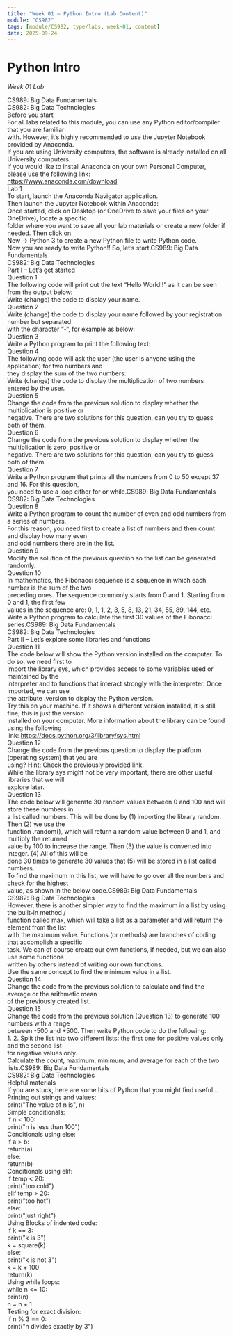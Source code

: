```yaml
---
title: "Week 01 — Python Intro (Lab Content)"
module: "CS982"
tags: [module/CS982, type/labs, week-01, content]
date: 2025-09-24
---
```


# Python Intro
*Week 01 Lab*

CS989: Big Data Fundamentals  
CS982: Big Data Technologies  
Before you start  
For all labs related to this module, you can use any Python editor/compiler that you are familiar  
with. However, it’s highly recommended to use the Jupyter Notebook provided by Anaconda.  
If you are using University computers, the software is already installed on all University computers.  
If you would like to install Anaconda on your own Personal Computer, please use the following link:  
https://www.anaconda.com/download  
Lab 1  
To start, launch the Anaconda Navigator application.  
Then launch the Jupyter Notebook within Anaconda:  
Once started, click on Desktop (or OneDrive to save your files on your OneDrive), locate a specific  
folder where you want to save all your lab materials or create a new folder if needed. Then click on  
New → Python 3 to create a new Python file to write Python code.  
Now you are ready to write Python\!\! So, let’s start.CS989: Big Data Fundamentals  
CS982: Big Data Technologies  
Part I – Let’s get started  
Question 1  
The following code will print out the text “Hello World\!\!” as it can be seen from the output below:  
Write (change) the code to display your name.  
Question 2  
Write (change) the code to display your name followed by your registration number but separated  
with the character “-“, for example as below:  
Question 3  
Write a Python program to print the following text:  
Question 4  
The following code will ask the user (the user is anyone using the application) for two numbers and  
they display the sum of the two numbers:  
Write (change) the code to display the multiplication of two numbers entered by the user.  
Question 5  
Change the code from the previous solution to display whether the multiplication is positive or  
negative. There are two solutions for this question, can you try to guess both of them.  
Question 6  
Change the code from the previous solution to display whether the multiplication is zero, positive or  
negative. There are two solutions for this question, can you try to guess both of them.  
Question 7  
Write a Python program that prints all the numbers from 0 to 50 except 37 and 16\. For this question,  
you need to use a loop either for or while.CS989: Big Data Fundamentals  
CS982: Big Data Technologies  
Question 8  
Write a Python program to count the number of even and odd numbers from a series of numbers.  
For this reason, you need first to create a list of numbers and then count and display how many even  
and odd numbers there are in the list.  
Question 9  
Modify the solution of the previous question so the list can be generated randomly.  
Question 10  
In mathematics, the Fibonacci sequence is a sequence in which each number is the sum of the two  
preceding ones. The sequence commonly starts from 0 and 1\. Starting from 0 and 1, the first few  
values in the sequence are: 0, 1, 1, 2, 3, 5, 8, 13, 21, 34, 55, 89, 144, etc.  
Write a Python program to calculate the first 30 values of the Fibonacci series.CS989: Big Data Fundamentals  
CS982: Big Data Technologies  
Part II – Let’s explore some libraries and functions  
Question 11  
The code below will show the Python version installed on the computer. To do so, we need first to  
import the library sys, which provides access to some variables used or maintained by the  
interpreter and to functions that interact strongly with the interpreter. Once imported, we can use  
the attribute .version to display the Python version.  
Try this on your machine. If it shows a different version installed, it is still fine; this is just the version  
installed on your computer. More information about the library can be found using the following  
link: https://docs.python.org/3/library/sys.html  
Question 12  
Change the code from the previous question to display the platform (operating system) that you are  
using? Hint: Check the previously provided link.  
While the library sys might not be very important, there are other useful libraries that we will  
explore later.  
Question 13  
The code below will generate 30 random values between 0 and 100 and will store these numbers in  
a list called numbers. This will be done by (1) importing the library random. Then (2) we use the  
function .random(), which will return a random value between 0 and 1, and multiply the returned  
value by 100 to increase the range. Then (3) the value is converted into integer. (4) All of this will be  
done 30 times to generate 30 values that (5) will be stored in a list called numbers.  
To find the maximum in this list, we will have to go over all the numbers and check for the highest  
value, as shown in the below code.CS989: Big Data Fundamentals  
CS982: Big Data Technologies  
However, there is another simpler way to find the maximum in a list by using the built-in method /  
function called max, which will take a list as a parameter and will return the element from the list  
with the maximum value. Functions (or methods) are branches of coding that accomplish a specific  
task. We can of course create our own functions, if needed, but we can also use some functions  
written by others instead of writing our own functions.  
Use the same concept to find the minimum value in a list.  
Question 14  
Change the code from the previous solution to calculate and find the average or the arithmetic mean  
of the previously created list.  
Question 15  
Change the code from the previous solution (Question 13\) to generate 100 numbers with a range  
between \-500 and \+500. Then write Python code to do the following:  
1\. 2\. Split the list into two different lists: the first one for positive values only and the second list  
for negative values only.  
Calculate the count, maximum, minimum, and average for each of the two lists.CS989: Big Data Fundamentals  
CS982: Big Data Technologies  
Helpful materials  
If you are stuck, here are some bits of Python that you might find useful…  
Printing out strings and values:  
print("The value of n is", n)  
Simple conditionals:  
if n \< 100:  
print("n is less than 100")  
Conditionals using else:  
if a \> b:  
return(a)  
else:  
return(b)  
Conditionals using elif:  
if temp \< 20:  
print("too cold")  
elif temp \> 20:  
print("too hot”)  
else:  
print("just right")  
Using Blocks of indented code:  
if k \== 3:  
print("k is 3")  
k \= square(k)  
else:  
print("k is not 3")  
k \= k \+ 100  
return(k)  
Using while loops:  
while n \<= 10:  
print(n)  
n \= n \+ 1  
Testing for exact division:  
if n % 3 \== 0:  
print("n divides exactly by 3")  
